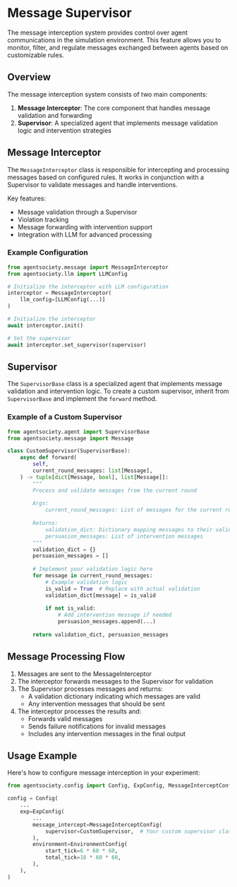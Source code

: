 # Message Supervisor

The message interception system provides control over agent communications in the simulation environment. This feature allows you to monitor, filter, and regulate messages exchanged between agents based on customizable rules.

## Overview

The message interception system consists of two main components:

1. **Message Interceptor**: The core component that handles message validation and forwarding
2. **Supervisor**: A specialized agent that implements message validation logic and intervention strategies

## Message Interceptor

The `MessageInterceptor` class is responsible for intercepting and processing messages based on configured rules. It works in conjunction with a Supervisor to validate messages and handle interventions.

Key features:
- Message validation through a Supervisor
- Violation tracking
- Message forwarding with intervention support
- Integration with LLM for advanced processing

### Example Configuration

```python
from agentsociety.message import MessageInterceptor
from agentsociety.llm import LLMConfig

# Initialize the interceptor with LLM configuration
interceptor = MessageInterceptor(
    llm_config=[LLMConfig(...)]
)

# Initialize the interceptor
await interceptor.init()

# Set the supervisor
await interceptor.set_supervisor(supervisor)
```

## Supervisor

The `SupervisorBase` class is a specialized agent that implements message validation and intervention logic. To create a custom supervisor, inherit from `SupervisorBase` and implement the `forward` method.

### Example of a Custom Supervisor

```python
from agentsociety.agent import SupervisorBase
from agentsociety.message import Message

class CustomSupervisor(SupervisorBase):
    async def forward(
        self,
        current_round_messages: list[Message],
    ) -> tuple[dict[Message, bool], list[Message]]:
        """
        Process and validate messages from the current round
        
        Args:
            current_round_messages: List of messages for the current round
            
        Returns:
            validation_dict: Dictionary mapping messages to their validation status
            persuasion_messages: List of intervention messages
        """
        validation_dict = {}
        persuasion_messages = []
        
        # Implement your validation logic here
        for message in current_round_messages:
            # Example validation logic
            is_valid = True  # Replace with actual validation
            validation_dict[message] = is_valid
            
            if not is_valid:
                # Add intervention message if needed
                persuasion_messages.append(...)
                
        return validation_dict, persuasion_messages
```

## Message Processing Flow

1. Messages are sent to the MessageInterceptor
2. The interceptor forwards messages to the Supervisor for validation
3. The Supervisor processes messages and returns:
   - A validation dictionary indicating which messages are valid
   - Any intervention messages that should be sent
4. The interceptor processes the results and:
   - Forwards valid messages
   - Sends failure notifications for invalid messages
   - Includes any intervention messages in the final output

## Usage Example

Here's how to configure message interception in your experiment:

```python
from agentsociety.config import Config, ExpConfig, MessageInterceptConfig

config = Config(
    ...
    exp=ExpConfig(
        ...
        message_intercept=MessageInterceptConfig(
            supervisor=CustomSupervisor,  # Your custom supervisor class
        ),
        environment=EnvironmentConfig(
            start_tick=6 * 60 * 60,
            total_tick=18 * 60 * 60,
        ),
    ),
)
```
